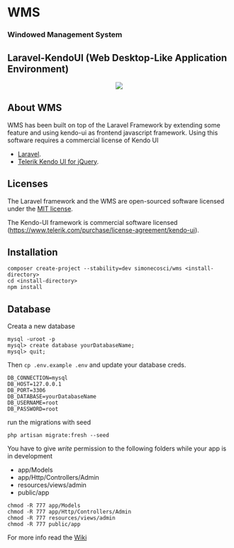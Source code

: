 # WMS 
### Windowed Management System
## Laravel-KendoUI (Web Desktop-Like Application Environment)
<p align="center"><img src="https://laravel.com/assets/img/components/logo-laravel.svg"></p>

## About WMS

WMS has been built on top of the Laravel Framework by extending some feature and using kendo-ui as frontend javascript framework.
Using this software requires a commercial license of Kendo UI

- [Laravel](https://laravel.com/docs/5.6).
- [Telerik Kendo UI for jQuery](https://www.progress.com/kendo-ui).


## Licenses

The Laravel framework and the WMS are open-sourced software licensed under the [MIT license](https://opensource.org/licenses/MIT).

The Kendo-UI framework is commercial software licensed (https://www.telerik.com/purchase/license-agreement/kendo-ui).

## Installation

```
composer create-project --stability=dev simonecosci/wms <install-directory>
cd <install-directory>
npm install
```
## Database
Creata a new database
```
mysql -uroot -p
mysql> create database yourDatabaseName;
mysql> quit;
```

Then `cp .env.example .env` and update your database creds.
```
DB_CONNECTION=mysql
DB_HOST=127.0.0.1
DB_PORT=3306
DB_DATABASE=yourDatabaseName
DB_USERNAME=root
DB_PASSWORD=root
```

run the migrations with seed
```
php artisan migrate:fresh --seed
```

You have to give *write* permission to the following folders while your app is in development 
- app/Models
- app/Http/Controllers/Admin
- resources/views/admin
- public/app
```
chmod -R 777 app/Models
chmod -R 777 app/Http/Controllers/Admin
chmod -R 777 resources/views/admin
chmod -R 777 public/app
```


For more info read the [Wiki](https://github.com/simonecosci/wms/wiki)
